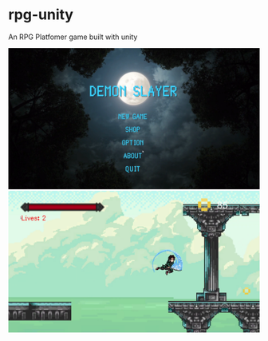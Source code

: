 # rpg-unity
An RPG Platfomer game built with unity

<img src="./DemonSlayer/Assets/Screenshot 2023-06-24 222236.png" title="Menu">

<img src="./DemonSlayer/Assets/Screenshot 2023-06-24.png" title="Gamplay">

